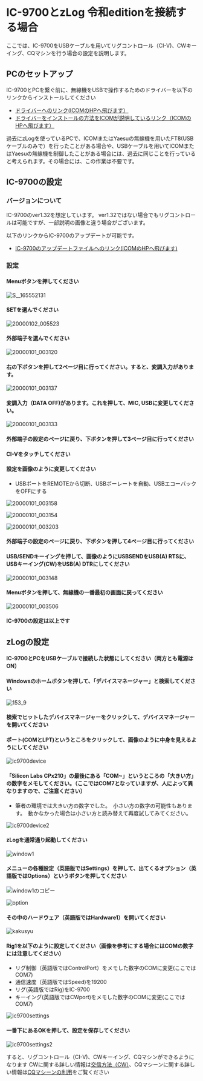 # IC-9700とzLog 令和editionを接続する場合

ここでは、IC-9700をUSBケーブルを用いてリグコントロール（CI-V)、CWキーイング、CQマシンを行う場合の設定を説明します。

## PCのセットアップ
IC-9700とPCを繋ぐ前に、無線機をUSBで操作するためのドライバーを以下のリンクからインストールしてください

- [ドライバーへのリンク(ICOMのHPへ飛びます）](https://www.icom.co.jp/support/drivers/3611/)
- [ドライバーをインストールの方法をICOMが説明しているリンク（ICOMのHPへ飛びます）](https://www.icom.co.jp/support/manual/2372/)

過去にzLogを使っているPCで、ICOMまたはYaesuの無線機を用いたFT8(USBケーブルのみで）を行ったことがある場合や、USBケーブルを用いてICOMまたはYaesuの無線機を制御したことがある場合には、過去に同じことを行っていると考えられます。その場合には、この作業は不要です。

## IC-9700の設定

### バージョンについて
IC-9700のver1.32を想定しています。
ver1.32ではない場合でもリグコントロールは可能ですが、一部説明の画像と違う場合がございます。

以下のリンクからIC-9700のアップデートが可能です。
- [IC-9700のアップデートファイルへのリンク(ICOMのHPへ飛びます)](https://www.icom.co.jp/support/drivers/6936/)

### 設定

#### Menuボタンを押してください

![S__165552131](https://user-images.githubusercontent.com/58735989/194293039-c3358e43-8859-4f9c-9dfe-f2240f580c6f.jpg)

#### SETを選んでください

![20000102_005523](https://user-images.githubusercontent.com/58735989/194293115-e0eb13e7-4bde-47bd-848b-ecf3a86415ca.png)

#### 外部端子を選んでください

![20000101_003120](https://user-images.githubusercontent.com/58735989/194293170-e65e1123-9ee6-4e27-8d45-469ff5561145.png)

#### 右の下ボタンを押して2ページ目に行ってください。すると、変調入力があります。

![20000101_003137](https://user-images.githubusercontent.com/58735989/194293388-075e4c32-6877-430c-9c18-2fbf13c88235.png)

#### 変調入力（DATA OFF)があります。これを押して、MIC, USBに変更してください。

![20000101_003133](https://user-images.githubusercontent.com/58735989/194293483-59071f60-4881-4947-a0b3-ef8df7f3782b.png)

#### 外部端子の設定のページに戻り、下ボタンを押して3ページ目に行ってください

#### CI-Vをタッチしてください

#### 設定を画像のように変更してください
- USBポートをREMOTEから切断、USBボーレートを自動、USBエコーバックをOFFにする

![20000101_003158](https://user-images.githubusercontent.com/58735989/194293599-3b3abe0a-8c06-459c-a75f-a8495f690b78.png)

![20000101_003154](https://user-images.githubusercontent.com/58735989/194293635-510e4f73-2faa-4aa7-9a0a-57911c19d88e.png)

![20000101_003203](https://user-images.githubusercontent.com/58735989/194293650-f6dc5a46-25ca-4ddc-a9aa-8718dbdbe07e.png)


#### 外部端子の設定のページに戻り、下ボタンを押して4ページ目に行ってください

#### USB/SENDキーイングを押して、画像のようにUSBSENDをUSB(A) RTSに、USBキーイング(CW)をUSB(A) DTRにしてください

![20000101_003148](https://user-images.githubusercontent.com/58735989/194293812-d2b09950-0abf-4e77-a467-ad398df53af2.png)

#### Menuボタンを押して、無線機の一番最初の画面に戻ってください

![20000101_003506](https://user-images.githubusercontent.com/58735989/194293952-c1103259-58f8-4c16-84c8-72f4784e8ca0.png)

#### IC-9700の設定は以上です

## zLogの設定
#### IC-9700とPCをUSBケーブルで接続した状態にしてください（両方とも電源はON）

#### Windowsのホームボタンを押して、「デバイスマネージャー」と検索してください

![153_9](https://user-images.githubusercontent.com/58735989/194293982-cbb29abb-6308-411d-9fd0-29b9241acb41.jpg)

#### 検索でヒットしたデバイスマネージャーをクリックして、デバイスマネージャーを開いてください

#### ポート(COMとLPT)というところをクリックして、画像のように中身を見えるようにしてください

![ic9700device](https://user-images.githubusercontent.com/58735989/194294048-5676ea15-e1b1-4369-a818-32386f5b7b7a.png)

#### 「Silicon Labs CPx210」の最後にある「COM~」というところの「大きい方」の数字をメモしてください。（ここではCOM7となっていますが、人によって異なりますので、ご注意ください）
- 筆者の環境では大きい方の数字でした。　小さい方の数字の可能性もあります。　動かなかった場合は小さい方と読み替えて再度試してみてください。

![ic9700device2](https://user-images.githubusercontent.com/58735989/194294089-f2335812-7d28-468f-ac67-b8fc8aea4ac6.png)

#### zLogを通常通り起動してください

![window1](https://user-images.githubusercontent.com/58735989/194294131-a3512659-b119-48f1-800b-9fa47423c7c4.png)

#### メニューの各種設定（英語版ではSettings）を押して、出てくるオプション（英語版ではOptions）というボタンを押してください

![window1のコピー](https://user-images.githubusercontent.com/58735989/194294145-5796a322-b13e-4781-bbf8-464c4479a053.png)

![option](https://user-images.githubusercontent.com/58735989/194294186-6540a158-d43f-4eea-b2d0-20a723b6fda2.png)

#### その中のハードウェア（英語版ではHardware1）を開いてください

![kakusyu](https://user-images.githubusercontent.com/58735989/194294234-85f2a82e-0026-4700-beda-b9a87b9b76a2.png)

#### Rig1を以下のように設定してください（画像を参考にする場合にはCOMの数字には注意してください）
- リグ制御（英語版ではControlPort）をメモした数字のCOMに変更(ここではCOM7)
- 通信速度（英語版ではSpeed)を19200
- リグ(英語版ではRig)をIC-9700
- キーイング(英語版ではCWport)をメモした数字のCOMに変更(ここではCOM7)

![ic9700settings](https://user-images.githubusercontent.com/58735989/194294279-ba3c7306-46aa-4533-80d2-55385ca4c9fa.png)

#### 一番下にあるOKを押して、設定を保存してください

![ic9700settings2](https://user-images.githubusercontent.com/58735989/194294317-3e0ba779-996e-4de2-a713-3132f8dc63dd.png)

すると、リグコントロール（CI-V)、CWキーイング、CQマシンができるようになります
CWに関する詳しい情報は[交信方法（CW）](https://use.zlog.org/manual/交信方法（ＣＷ）)、CQマシーンに関する詳しい情報は[CQマシーンの利用](https://use.zlog.org/manual/CQマシーンの利用)をご覧ください
